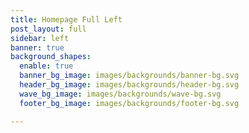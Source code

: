 ```yaml
---
title: Homepage Full Left
post_layout: full
sidebar: left
banner: true
background_shapes:
  enable: true
  banner_bg_image: images/backgrounds/banner-bg.svg
  header_bg_image: images/backgrounds/header-bg.svg
  wave_bg_image: images/backgrounds/wave-bg.svg
  footer_bg_image: images/backgrounds/footer-bg.svg

---
```

